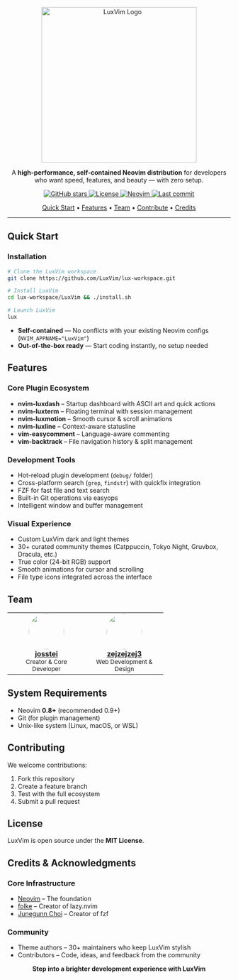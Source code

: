 <p align="center">
  <img src="https://github.com/user-attachments/assets/546ee0e5-30fd-4e37-b219-e390be8b1c6e" alt="LuxVim Logo" width="350" />
</p>
<p align="center">
  A <strong>high-performance, self-contained Neovim distribution</strong> for developers who want speed, features, and beauty — with zero setup.
</p>

<p align="center">
  <a href="https://github.com/LuxVim/LuxVim/stargazers">
    <img src="https://img.shields.io/github/stars/LuxVim/LuxVim?style=flat-square&logo=github" alt="GitHub stars" />
  </a>
  <a href="https://github.com/LuxVim/LuxVim/blob/main/LICENSE">
    <img src="https://img.shields.io/badge/license-MIT-blue.svg?style=flat-square" alt="License" />
  </a>
  <a href="https://neovim.io">
    <img src="https://img.shields.io/badge/Neovim-0.9+-57A143?style=flat-square&logo=neovim" alt="Neovim" />
  </a>
  
  <a href="https://github.com/LuxVim/LuxVim/commits/main">
    <img src="https://img.shields.io/github/last-commit/LuxVim/LuxVim?style=flat-square" alt="Last commit" />
  </a>
</p>

<p align="center">
  <a href="#quick-start">Quick Start</a> •
  <a href="#features">Features</a> •
  <a href="#team">Team</a> •
  <a href="#contributing">Contribute</a> •
  <a href="#credits--acknowledgments">Credits</a>
</p>

---

## Quick Start

### Installation

```bash
# Clone the LuxVim workspace
git clone https://github.com/LuxVim/lux-workspace.git

# Install LuxVim
cd lux-workspace/LuxVim && ./install.sh

# Launch LuxVim
lux
```

- **Self-contained** — No conflicts with your existing Neovim configs (`NVIM_APPNAME="LuxVim"`)  
- **Out-of-the-box ready** — Start coding instantly, no setup needed  

## Features

### Core Plugin Ecosystem
- **nvim-luxdash** – Startup dashboard with ASCII art and quick actions  
- **nvim-luxterm** – Floating terminal with session management  
- **nvim-luxmotion** – Smooth cursor & scroll animations  
- **nvim-luxline** – Context-aware statusline  
- **vim-easycomment** – Language-aware commenting  
- **vim-backtrack** – File navigation history & split management  

### Development Tools
- Hot-reload plugin development (`debug/` folder)  
- Cross-platform search (`grep`, `findstr`) with quickfix integration  
- FZF for fast file and text search  
- Built-in Git operations via easyops  
- Intelligent window and buffer management  

### Visual Experience
- Custom LuxVim dark and light themes  
- 30+ curated community themes (Catppuccin, Tokyo Night, Gruvbox, Dracula, etc.)  
- True color (24-bit RGB) support  
- Smooth animations for cursor and scrolling  
- File type icons integrated across the interface  

## Team

<table align="center">
  <tr>
    <td align="center" width="160">
      <a href="https://github.com/josstei">
        <img src="https://github.com/josstei.png" width="80" height="80" style="border-radius: 50%;">
      </a>
      <br><strong><a href="https://github.com/josstei">josstei</a></strong>
      <br><sub>Creator & Core Developer</sub>
    </td>
    <td align="center" width="160">
      <a href="https://github.com/zejzejzej3">
        <img src="https://github.com/zejzejzej3.png" width="80" height="80" style="border-radius: 50%;">
      </a>
      <br><strong><a href="https://github.com/zejzejzej3">zejzejzej3</a></strong>
      <br><sub>Web Development & Design</sub>
    </td>
  </tr>
</table>

## System Requirements

- Neovim **0.8+** (recommended 0.9+)  
- Git (for plugin management)  
- Unix-like system (Linux, macOS, or WSL)  

## Contributing

We welcome contributions:  

1. Fork this repository  
2. Create a feature branch  
3. Test with the full ecosystem  
4. Submit a pull request  

## License

LuxVim is open source under the **MIT License**.

## Credits & Acknowledgments

### Core Infrastructure
- [Neovim](https://neovim.io/) – The foundation  
- [folke](https://github.com/folke) – Creator of lazy.nvim  
- [Junegunn Choi](https://github.com/junegunn) – Creator of fzf  

### Community
- Theme authors – 30+ maintainers who keep LuxVim stylish  
- Contributors – Code, ideas, and feedback from the community  

<p align="center">
  <strong>Step into a brighter development experience with LuxVim</strong>
</p>
